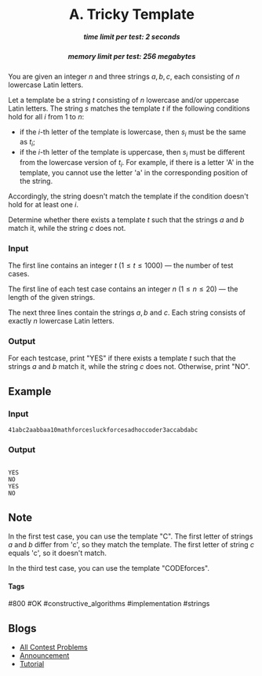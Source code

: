 <h1 style='text-align: center;'> A. Tricky Template</h1>

<h5 style='text-align: center;'>time limit per test: 2 seconds</h5>
<h5 style='text-align: center;'>memory limit per test: 256 megabytes</h5>

You are given an integer $n$ and three strings $a, b, c$, each consisting of $n$ lowercase Latin letters.

Let a template be a string $t$ consisting of $n$ lowercase and/or uppercase Latin letters. The string $s$ matches the template $t$ if the following conditions hold for all $i$ from $1$ to $n$: 

* if the $i$-th letter of the template is lowercase, then $s_i$ must be the same as $t_i$;
* if the $i$-th letter of the template is uppercase, then $s_i$ must be different from the lowercase version of $t_i$. For example, if there is a letter 'A' in the template, you cannot use the letter 'a' in the corresponding position of the string.

Accordingly, the string doesn't match the template if the condition doesn't hold for at least one $i$.

Determine whether there exists a template $t$ such that the strings $a$ and $b$ match it, while the string $c$ does not.

### Input

The first line contains an integer $t$ ($1 \le t \le 1000$) — the number of test cases.

The first line of each test case contains an integer $n$ ($1 \le n \le 20$) — the length of the given strings.

The next three lines contain the strings $a, b$ and $c$. Each string consists of exactly $n$ lowercase Latin letters.

### Output

For each testcase, print "YES" if there exists a template $t$ such that the strings $a$ and $b$ match it, while the string $c$ does not. Otherwise, print "NO".

## Example

### Input


```text
41abc2aabbaa10mathforcesluckforcesadhoccoder3accabdabc
```
### Output

```text

YES
NO
YES
NO

```
## Note

In the first test case, you can use the template "C". The first letter of strings $a$ and $b$ differ from 'c', so they match the template. The first letter of string $c$ equals 'c', so it doesn't match.

In the third test case, you can use the template "CODEforces".



#### Tags 

#800 #OK #constructive_algorithms #implementation #strings 

## Blogs
- [All Contest Problems](../Educational_Codeforces_Round_161_(Rated_for_Div._2).md)
- [Announcement](../blogs/Announcement.md)
- [Tutorial](../blogs/Tutorial.md)
